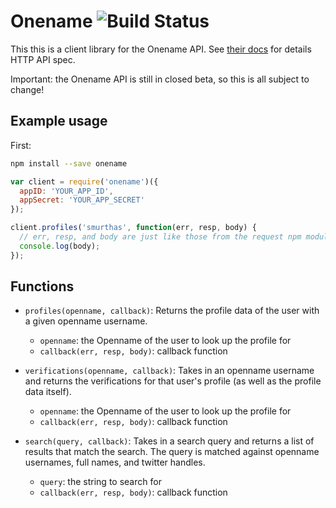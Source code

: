 # Onename ![Build Status](https://travis-ci.org/smurthas/onename-node.svg)

This this is a client library for the Onename API. See [their
docs](http://api.onename.co/docs) for details HTTP API spec.

Important: the Onename API is still in closed beta, so this is all subject to
change!

## Example usage

First:
```bash
npm install --save onename
```

```javascript
var client = require('onename')({
  appID: 'YOUR_APP_ID',
  appSecret: 'YOUR_APP_SECRET'
});

client.profiles('smurthas', function(err, resp, body) {
  // err, resp, and body are just like those from the request npm module
  console.log(body);
});
```

## Functions

* `profiles(openname, callback)`: Returns the profile data of the user with a given openname username.
    * `openname`: the Openname of the user to look up the profile for
    * `callback(err, resp, body)`: callback function

* `verifications(openname, callback)`: Takes in an openname username and returns the verifications for that user's profile (as well as the profile data itself).
    * `openname`: the Openname of the user to look up the profile for
    * `callback(err, resp, body)`: callback function

* `search(query, callback)`: Takes in a search query and returns a list of results that match the search. The query is matched against openname usernames, full names, and twitter handles.
    * `query`: the string to search for
    * `callback(err, resp, body)`: callback function

